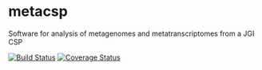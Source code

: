 # metacsp
Software for analysis of metagenomes and metatranscriptomes from a JGI CSP

[![Build Status](https://travis-ci.org/dacb/metacsp.svg?branch=master)](https://travis-ci.org/dacb/metacsp)
[![Coverage Status](https://coveralls.io/repos/dacb/metacsp/badge.svg)](https://coveralls.io/r/dacb/metacsp)
